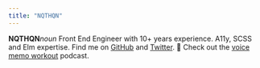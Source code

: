 ```yaml
---
title: "NQTHQN"
---
```


**NQTHQN**_noun_ Front End Engineer with 10+ years experience. A11y, SCSS and Elm expertise. Find me on [GitHub](https://github.com/nqthqn) and [Twitter](https://twitter.com/nqthqn2). 💪 Check out the [voice memo workout](/episodes) podcast.

